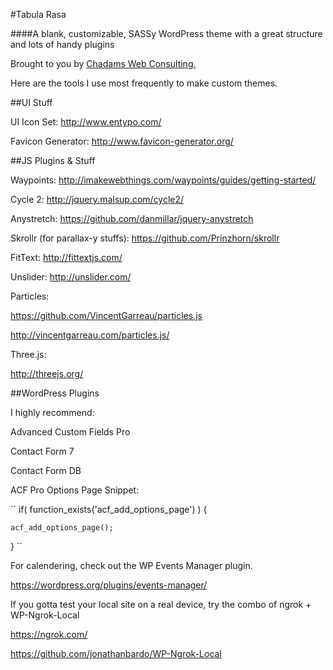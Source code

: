 #Tabula Rasa

####A blank, customizable, SASSy WordPress theme with a great structure and lots of handy plugins

Brought to you by <a href="http://www.chadams.co/">Chadams Web Consulting.</a>

Here are the tools I use most frequently to make custom themes.

##UI Stuff

UI Icon Set:
http://www.entypo.com/

Favicon Generator: 
http://www.favicon-generator.org/


##JS Plugins & Stuff

Waypoints:
http://imakewebthings.com/waypoints/guides/getting-started/

Cycle 2: 
http://jquery.malsup.com/cycle2/

Anystretch:
https://github.com/danmillar/jquery-anystretch

Skrollr (for parallax-y stuffs):
https://github.com/Prinzhorn/skrollr

FitText:
http://fittextjs.com/

Unslider: 
http://unslider.com/

Particles: 

https://github.com/VincentGarreau/particles.js

http://vincentgarreau.com/particles.js/

Three.js: 

http://threejs.org/

##WordPress Plugins

I highly recommend: 

Advanced Custom Fields Pro

Contact Form 7

Contact Form DB

ACF Pro Options Page Snippet: 

``
if( function_exists('acf_add_options_page') ) {
	
	acf_add_options_page();
	
}
``

For calendering, check out the WP Events Manager plugin.

https://wordpress.org/plugins/events-manager/



If you gotta test your local site on a real device, try the combo of ngrok + WP-Ngrok-Local

https://ngrok.com/

https://github.com/jonathanbardo/WP-Ngrok-Local
